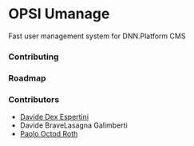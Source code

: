 OPSI Umanage
============

Fast user management system for DNN.Platform CMS

### Contributing

### Roadmap

### Contributors

- [Davide Dex Espertini](https://github.com/iamdex/)
- Davide BraveLasagna Galimberti
- [Paolo Octod Roth](https://github.com/OctoD/)
